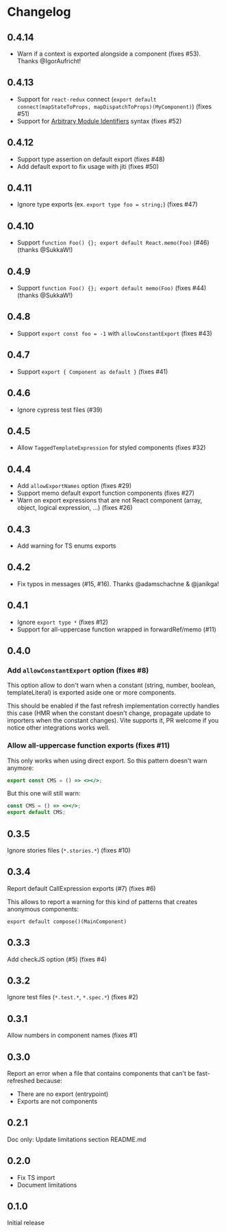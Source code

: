 # Changelog

## 0.4.14

- Warn if a context is exported alongside a component (fixes #53). Thanks @IgorAufricht!

## 0.4.13

- Support for `react-redux` connect (`export default connect(mapStateToProps, mapDispatchToProps)(MyComponent)`) (fixes #51)
- Support for [Arbitrary Module Identifiers](https://devblogs.microsoft.com/typescript/announcing-typescript-5-6/#support-for-arbitrary-module-identifiers) syntax (fixes #52)

## 0.4.12

- Support type assertion on default export (fixes #48)
- Add default export to fix usage with jiti (fixes #50)

## 0.4.11

- Ignore type exports (ex. `export type foo = string;`) (fixes #47)

## 0.4.10

- Support `function Foo() {}; export default React.memo(Foo)` (#46) (thanks @SukkaW!)

## 0.4.9

- Support `function Foo() {}; export default memo(Foo)` (fixes #44) (thanks @SukkaW!)

## 0.4.8

- Support `export const foo = -1` with `allowConstantExport` (fixes #43)

## 0.4.7

- Support `export { Component as default }` (fixes #41)

## 0.4.6

- Ignore cypress test files (#39)

## 0.4.5

- Allow `TaggedTemplateExpression` for styled components (fixes #32)

## 0.4.4

- Add `allowExportNames` option (fixes #29)
- Support memo default export function components (fixes #27)
- Warn on export expressions that are not React component (array, object, logical expression, ...) (fixes #26)

## 0.4.3

- Add warning for TS enums exports

## 0.4.2

- Fix typos in messages (#15, #16). Thanks @adamschachne & @janikga!

## 0.4.1

- Ignore `export type *` (fixes #12)
- Support for all-uppercase function wrapped in forwardRef/memo (#11)

## 0.4.0

### Add `allowConstantExport` option (fixes #8)

This option allow to don't warn when a constant (string, number, boolean, templateLiteral) is exported aside one or more components.

This should be enabled if the fast refresh implementation correctly handles this case (HMR when the constant doesn't change, propagate update to importers when the constant changes). Vite supports it, PR welcome if you notice other integrations works well.

### Allow all-uppercase function exports (fixes #11)

This only works when using direct export. So this pattern doesn't warn anymore:

```jsx
export const CMS = () => <></>;
```

But this one will still warn:

```jsx
const CMS = () => <></>;
export default CMS;
```

## 0.3.5

Ignore stories files (`*.stories.*`) (fixes #10)

## 0.3.4

Report default CallExpression exports (#7) (fixes #6)

This allows to report a warning for this kind of patterns that creates anonymous components:

`export default compose()(MainComponent)`

## 0.3.3

Add checkJS option (#5) (fixes #4)

## 0.3.2

Ignore test files (`*.test.*`, `*.spec.*`) (fixes #2)

## 0.3.1

Allow numbers in component names (fixes #1)

## 0.3.0

Report an error when a file that contains components that can't be fast-refreshed because:

- There are no export (entrypoint)
- Exports are not components

## 0.2.1

Doc only: Update limitations section README.md

## 0.2.0

- Fix TS import
- Document limitations

## 0.1.0

Initial release

